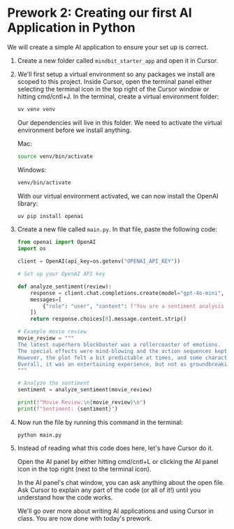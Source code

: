 # Prework 2: Creating our first AI Application in Python

We will create a simple AI application to ensure your set up is correct.

1. Create a new folder called `mindbit_starter_app` and open it in Cursor.
2. We'll first setup a virtual environment so any packages we install are scoped to this project. Inside Cursor, open the terminal panel either selecting the terminal icon in the top right of the Cursor window or hitting cmd/cntl+J. 
    In the terminal, create a virtual environment folder:
    ```bash
    uv venv venv
    ```
    Our dependencies will live in this folder. We need to activate the virtual environment before we install anything.

    Mac:
    ```bash
    source venv/bin/activate
    ```

    Windows:
    ```bash
    venv/bin/activate
    ```

    With our virtual environment activated, we can now install the OpenAI library:
    ```bash
    uv pip install openai
    ```

3. Create a new file called `main.py`. In that file, paste the following code:

    ```python
    from openai import OpenAI
    import os

    client = OpenAI(api_key=os.getenv("OPENAI_API_KEY"))

    # Set up your OpenAI API key

    def analyze_sentiment(review):
        response = client.chat.completions.create(model="gpt-4o-mini",
        messages=[
            {"role": "user", "content": f"You are a sentiment analysis expert. Analyze the sentiment of the following movie review and respond with either 'Positive', 'Negative', or 'Neutral'. {review}"}
        ])
        return response.choices[0].message.content.strip()

    # Example movie review
    movie_review = """
    The latest superhero blockbuster was a rollercoaster of emotions. 
    The special effects were mind-blowing and the action sequences kept me on the edge of my seat. 
    However, the plot felt a bit predictable at times, and some character development was lacking. 
    Overall, it was an entertaining experience, but not as groundbreaking as I had hoped.
    """

    # Analyze the sentiment
    sentiment = analyze_sentiment(movie_review)

    print(f"Movie Review:\n{movie_review}\n")
    print(f"Sentiment: {sentiment}")
    ```

4. Now run the file by running this command in the terminal:

    ```
    python main.py
    ```

5. Instead of reading what this code does here, let's have Cursor do it.

    Open the AI panel by either hitting cmd/cntl+L or clicking the AI panel icon in the top right (next to the terminal icon).

    In the AI panel's chat window, you can ask anything about the open file. Ask Cursor to explain any part of the code (or all of it!) until you understand how the code works.

    We'll go over more about writing AI applications and using Cursor in class. You are now done with today's prework.